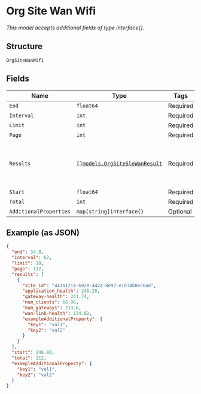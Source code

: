 
# Org Site Wan Wifi

*This model accepts additional fields of type interface{}.*

## Structure

`OrgSiteWanWifi`

## Fields

| Name | Type | Tags | Description |
|  --- | --- | --- | --- |
| `End` | `float64` | Required | - |
| `Interval` | `int` | Required | - |
| `Limit` | `int` | Required | - |
| `Page` | `int` | Required | - |
| `Results` | [`[]models.OrgSiteSleWanResult`](../../doc/models/org-site-sle-wan-result.md) | Required | **Constraints**: *Minimum Items*: `1`, *Unique Items Required* |
| `Start` | `float64` | Required | - |
| `Total` | `int` | Required | - |
| `AdditionalProperties` | `map[string]interface{}` | Optional | - |

## Example (as JSON)

```json
{
  "end": 34.8,
  "interval": 62,
  "limit": 18,
  "page": 132,
  "results": [
    {
      "site_id": "441a1214-6928-442a-8e92-e1d34b8ec6a6",
      "application_health": 246.28,
      "gateway-health": 241.74,
      "num_clients": 68.96,
      "num_gateways": 213.6,
      "wan-link-health": 134.82,
      "exampleAdditionalProperty": {
        "key1": "val1",
        "key2": "val2"
      }
    }
  ],
  "start": 246.86,
  "total": 112,
  "exampleAdditionalProperty": {
    "key1": "val1",
    "key2": "val2"
  }
}
```


